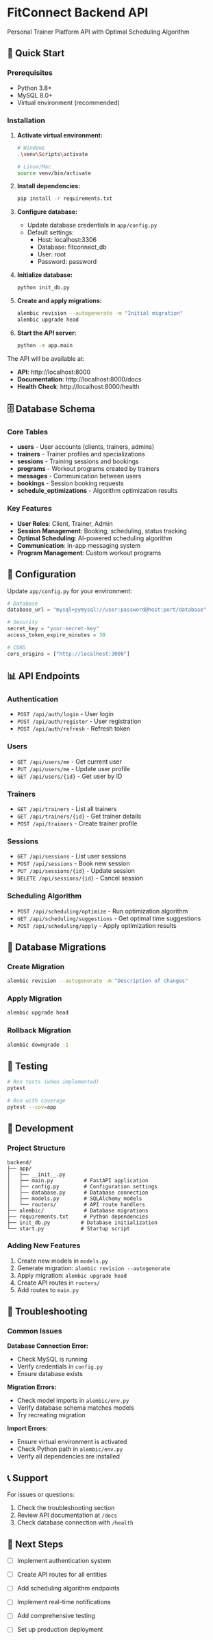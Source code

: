 # FitConnect Backend API

Personal Trainer Platform API with Optimal Scheduling Algorithm

## 🚀 Quick Start

### Prerequisites
- Python 3.8+
- MySQL 8.0+
- Virtual environment (recommended)

### Installation

1. **Activate virtual environment:**
   ```bash
   # Windows
   .\venv\Scripts\activate
   
   # Linux/Mac
   source venv/bin/activate
   ```

2. **Install dependencies:**
   ```bash
   pip install -r requirements.txt
   ```

3. **Configure database:**
   - Update database credentials in `app/config.py`
   - Default settings:
     - Host: localhost:3306
     - Database: fitconnect_db
     - User: root
     - Password: password

4. **Initialize database:**
   ```bash
   python init_db.py
   ```

5. **Create and apply migrations:**
   ```bash
   alembic revision --autogenerate -m "Initial migration"
   alembic upgrade head
   ```

6. **Start the API server:**
   ```bash
   python -m app.main
   ```

The API will be available at:
- **API**: http://localhost:8000
- **Documentation**: http://localhost:8000/docs
- **Health Check**: http://localhost:8000/health

## 🗄️ Database Schema

### Core Tables
- **users** - User accounts (clients, trainers, admins)
- **trainers** - Trainer profiles and specializations
- **sessions** - Training sessions and bookings
- **programs** - Workout programs created by trainers
- **messages** - Communication between users
- **bookings** - Session booking requests
- **schedule_optimizations** - Algorithm optimization results

### Key Features
- **User Roles**: Client, Trainer, Admin
- **Session Management**: Booking, scheduling, status tracking
- **Optimal Scheduling**: AI-powered scheduling algorithm
- **Communication**: In-app messaging system
- **Program Management**: Custom workout programs

## 🔧 Configuration

Update `app/config.py` for your environment:

```python
# Database
database_url = "mysql+pymysql://user:password@host:port/database"

# Security
secret_key = "your-secret-key"
access_token_expire_minutes = 30

# CORS
cors_origins = ["http://localhost:3000"]
```

## 📊 API Endpoints

### Authentication
- `POST /api/auth/login` - User login
- `POST /api/auth/register` - User registration
- `POST /api/auth/refresh` - Refresh token

### Users
- `GET /api/users/me` - Get current user
- `PUT /api/users/me` - Update user profile
- `GET /api/users/{id}` - Get user by ID

### Trainers
- `GET /api/trainers` - List all trainers
- `GET /api/trainers/{id}` - Get trainer details
- `POST /api/trainers` - Create trainer profile

### Sessions
- `GET /api/sessions` - List user sessions
- `POST /api/sessions` - Book new session
- `PUT /api/sessions/{id}` - Update session
- `DELETE /api/sessions/{id}` - Cancel session

### Scheduling Algorithm
- `POST /api/scheduling/optimize` - Run optimization algorithm
- `GET /api/scheduling/suggestions` - Get optimal time suggestions
- `POST /api/scheduling/apply` - Apply optimization results

## 🔄 Database Migrations

### Create Migration
```bash
alembic revision --autogenerate -m "Description of changes"
```

### Apply Migration
```bash
alembic upgrade head
```

### Rollback Migration
```bash
alembic downgrade -1
```

## 🧪 Testing

```bash
# Run tests (when implemented)
pytest

# Run with coverage
pytest --cov=app
```

## 📝 Development

### Project Structure
```
backend/
├── app/
│   ├── __init__.py
│   ├── main.py          # FastAPI application
│   ├── config.py        # Configuration settings
│   ├── database.py      # Database connection
│   ├── models.py        # SQLAlchemy models
│   └── routers/         # API route handlers
├── alembic/             # Database migrations
├── requirements.txt     # Python dependencies
├── init_db.py          # Database initialization
└── start.py            # Startup script
```

### Adding New Features
1. Create new models in `models.py`
2. Generate migration: `alembic revision --autogenerate`
3. Apply migration: `alembic upgrade head`
4. Create API routes in `routers/`
5. Add routes to `main.py`

## 🚨 Troubleshooting

### Common Issues

**Database Connection Error:**
- Check MySQL is running
- Verify credentials in `config.py`
- Ensure database exists

**Migration Errors:**
- Check model imports in `alembic/env.py`
- Verify database schema matches models
- Try recreating migration

**Import Errors:**
- Ensure virtual environment is activated
- Check Python path in `alembic/env.py`
- Verify all dependencies are installed

## 📞 Support

For issues or questions:
1. Check the troubleshooting section
2. Review API documentation at `/docs`
3. Check database connection with `/health`

## 🎯 Next Steps

- [ ] Implement authentication system
- [ ] Create API routes for all entities
- [ ] Add scheduling algorithm endpoints
- [ ] Implement real-time notifications
- [ ] Add comprehensive testing
- [ ] Set up production deployment






















